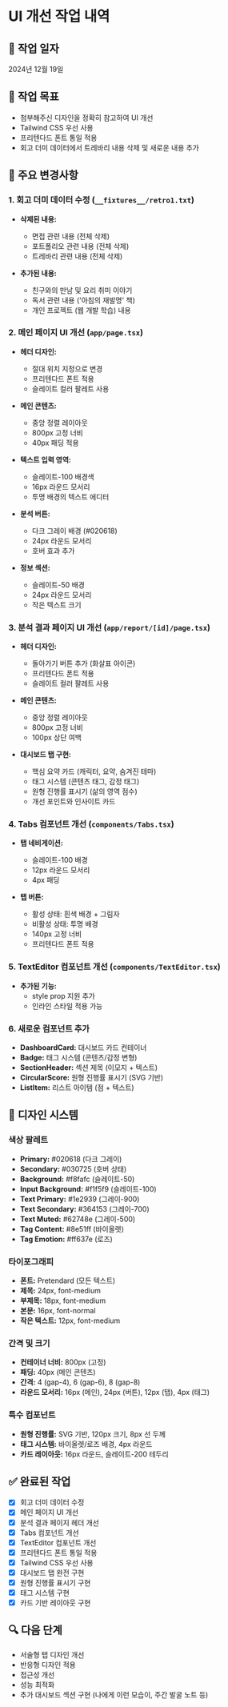 # UI 개선 작업 내역

## 📅 작업 일자
2024년 12월 19일

## 🎯 작업 목표
- 첨부해주신 디자인을 정확히 참고하여 UI 개선
- Tailwind CSS 우선 사용
- 프리텐다드 폰트 통일 적용
- 회고 더미 데이터에서 트레바리 내용 삭제 및 새로운 내용 추가

## 🔧 주요 변경사항

### 1. 회고 더미 데이터 수정 (`__fixtures__/retro1.txt`)
- **삭제된 내용:**
  - 면접 관련 내용 (전체 삭제)
  - 포트폴리오 관련 내용 (전체 삭제)
  - 트레바리 관련 내용 (전체 삭제)

- **추가된 내용:**
  - 친구와의 만남 및 요리 취미 이야기
  - 독서 관련 내용 ('아침의 재발명' 책)
  - 개인 프로젝트 (웹 개발 학습) 내용

### 2. 메인 페이지 UI 개선 (`app/page.tsx`)
- **헤더 디자인:**
  - 절대 위치 지정으로 변경
  - 프리텐다드 폰트 적용
  - 슬레이트 컬러 팔레트 사용

- **메인 콘텐츠:**
  - 중앙 정렬 레이아웃
  - 800px 고정 너비
  - 40px 패딩 적용

- **텍스트 입력 영역:**
  - 슬레이트-100 배경색
  - 16px 라운드 모서리
  - 투명 배경의 텍스트 에디터

- **분석 버튼:**
  - 다크 그레이 배경 (#020618)
  - 24px 라운드 모서리
  - 호버 효과 추가

- **정보 섹션:**
  - 슬레이트-50 배경
  - 24px 라운드 모서리
  - 작은 텍스트 크기

### 3. 분석 결과 페이지 UI 개선 (`app/report/[id]/page.tsx`)
- **헤더 디자인:**
  - 돌아가기 버튼 추가 (화살표 아이콘)
  - 프리텐다드 폰트 적용
  - 슬레이트 컬러 팔레트 사용

- **메인 콘텐츠:**
  - 중앙 정렬 레이아웃
  - 800px 고정 너비
  - 100px 상단 여백

- **대시보드 탭 구현:**
  - 핵심 요약 카드 (캐릭터, 요약, 숨겨진 테마)
  - 태그 시스템 (콘텐츠 태그, 감정 태그)
  - 원형 진행률 표시기 (삶의 영역 점수)
  - 개선 포인트와 인사이트 카드

### 4. Tabs 컴포넌트 개선 (`components/Tabs.tsx`)
- **탭 네비게이션:**
  - 슬레이트-100 배경
  - 12px 라운드 모서리
  - 4px 패딩

- **탭 버튼:**
  - 활성 상태: 흰색 배경 + 그림자
  - 비활성 상태: 투명 배경
  - 140px 고정 너비
  - 프리텐다드 폰트 적용

### 5. TextEditor 컴포넌트 개선 (`components/TextEditor.tsx`)
- **추가된 기능:**
  - style prop 지원 추가
  - 인라인 스타일 적용 가능

### 6. 새로운 컴포넌트 추가
- **DashboardCard:** 대시보드 카드 컨테이너
- **Badge:** 태그 시스템 (콘텐츠/감정 변형)
- **SectionHeader:** 섹션 제목 (이모지 + 텍스트)
- **CircularScore:** 원형 진행률 표시기 (SVG 기반)
- **ListItem:** 리스트 아이템 (점 + 텍스트)

## 🎨 디자인 시스템

### 색상 팔레트
- **Primary:** #020618 (다크 그레이)
- **Secondary:** #030725 (호버 상태)
- **Background:** #f8fafc (슬레이트-50)
- **Input Background:** #f1f5f9 (슬레이트-100)
- **Text Primary:** #1e2939 (그레이-900)
- **Text Secondary:** #364153 (그레이-700)
- **Text Muted:** #62748e (그레이-500)
- **Tag Content:** #8e51ff (바이올렛)
- **Tag Emotion:** #ff637e (로즈)

### 타이포그래피
- **폰트:** Pretendard (모든 텍스트)
- **제목:** 24px, font-medium
- **부제목:** 18px, font-medium
- **본문:** 16px, font-normal
- **작은 텍스트:** 12px, font-medium

### 간격 및 크기
- **컨테이너 너비:** 800px (고정)
- **패딩:** 40px (메인 콘텐츠)
- **간격:** 4 (gap-4), 6 (gap-6), 8 (gap-8)
- **라운드 모서리:** 16px (메인), 24px (버튼), 12px (탭), 4px (태그)

### 특수 컴포넌트
- **원형 진행률:** SVG 기반, 120px 크기, 8px 선 두께
- **태그 시스템:** 바이올렛/로즈 배경, 4px 라운드
- **카드 레이아웃:** 16px 라운드, 슬레이트-200 테두리

## ✅ 완료된 작업
- [x] 회고 더미 데이터 수정
- [x] 메인 페이지 UI 개선
- [x] 분석 결과 페이지 헤더 개선
- [x] Tabs 컴포넌트 개선
- [x] TextEditor 컴포넌트 개선
- [x] 프리텐다드 폰트 통일 적용
- [x] Tailwind CSS 우선 사용
- [x] 대시보드 탭 완전 구현
- [x] 원형 진행률 표시기 구현
- [x] 태그 시스템 구현
- [x] 카드 기반 레이아웃 구현

## 🔍 다음 단계
- 서술형 탭 디자인 개선
- 반응형 디자인 적용
- 접근성 개선
- 성능 최적화
- 추가 대시보드 섹션 구현 (나에게 이런 모습이, 주간 발굴 노트 등)
